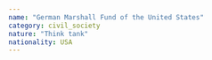 ```yaml
---
name: "German Marshall Fund of the United States"
category: civil_society
nature: "Think tank"
nationality: USA
---
```

    